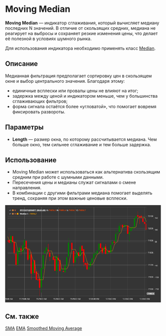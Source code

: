 # Moving Median

**Moving Median** — индикатор сглаживания, который вычисляет медиану последних N значений. В отличие от скользящих средних, медиана
не реагирует на выбросы и сохраняет резкие изменения цены, что делает её полезной в условиях шумного рынка.

Для использования индикатора необходимо применять класс [Median](xref:StockSharp.Algo.Indicators.Median).

## Описание

Медианная фильтрация предполагает сортировку цен в скользящем окне и выбор центрального значения. Благодаря этому:

- единичные всплески или провалы цены не влияют на итог;
- задержка между ценой и индикатором меньше, чем у большинства сглаживающих фильтров;
- форма сигнала остаётся более «угловатой», что помогает вовремя фиксировать развороты.

## Параметры

- **Length** — размер окна, по которому рассчитывается медиана. Чем больше окно, тем сильнее сглаживание и тем больше задержка.

## Использование

- Moving Median может использоваться как альтернатива скользящим средним при работе с шумными данными.
- Пересечения цены и медианы служат сигналами о смене направления.
- В комбинации с другими фильтрами медиана помогает выделять тренд, сохраняя при этом важные ценовые всплески.

![indicator_median](../../../../images/indicator_median.png)

## См. также

[SMA](sma.md)
[EMA](ema.md)
[Smoothed Moving Average](smoothed_ma.md)
